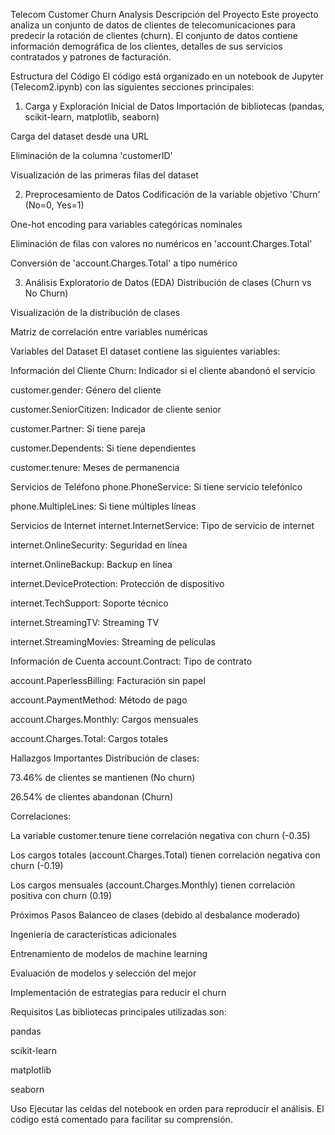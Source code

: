 Telecom Customer Churn Analysis
Descripción del Proyecto
Este proyecto analiza un conjunto de datos de clientes de telecomunicaciones para predecir la rotación de clientes (churn). El conjunto de datos contiene información demográfica de los clientes, detalles de sus servicios contratados y patrones de facturación.

Estructura del Código
El código está organizado en un notebook de Jupyter (Telecom2.ipynb) con las siguientes secciones principales:

1. Carga y Exploración Inicial de Datos
Importación de bibliotecas (pandas, scikit-learn, matplotlib, seaborn)

Carga del dataset desde una URL

Eliminación de la columna 'customerID'

Visualización de las primeras filas del dataset

2. Preprocesamiento de Datos
Codificación de la variable objetivo 'Churn' (No=0, Yes=1)

One-hot encoding para variables categóricas nominales

Eliminación de filas con valores no numéricos en 'account.Charges.Total'

Conversión de 'account.Charges.Total' a tipo numérico

3. Análisis Exploratorio de Datos (EDA)
Distribución de clases (Churn vs No Churn)

Visualización de la distribución de clases

Matriz de correlación entre variables numéricas

Variables del Dataset
El dataset contiene las siguientes variables:

Información del Cliente
Churn: Indicador si el cliente abandonó el servicio

customer.gender: Género del cliente

customer.SeniorCitizen: Indicador de cliente senior

customer.Partner: Si tiene pareja

customer.Dependents: Si tiene dependientes

customer.tenure: Meses de permanencia

Servicios de Teléfono
phone.PhoneService: Si tiene servicio telefónico

phone.MultipleLines: Si tiene múltiples líneas

Servicios de Internet
internet.InternetService: Tipo de servicio de internet

internet.OnlineSecurity: Seguridad en línea

internet.OnlineBackup: Backup en línea

internet.DeviceProtection: Protección de dispositivo

internet.TechSupport: Soporte técnico

internet.StreamingTV: Streaming TV

internet.StreamingMovies: Streaming de películas

Información de Cuenta
account.Contract: Tipo de contrato

account.PaperlessBilling: Facturación sin papel

account.PaymentMethod: Método de pago

account.Charges.Monthly: Cargos mensuales

account.Charges.Total: Cargos totales

Hallazgos Importantes
Distribución de clases:

73.46% de clientes se mantienen (No churn)

26.54% de clientes abandonan (Churn)

Correlaciones:

La variable customer.tenure tiene correlación negativa con churn (-0.35)

Los cargos totales (account.Charges.Total) tienen correlación negativa con churn (-0.19)

Los cargos mensuales (account.Charges.Monthly) tienen correlación positiva con churn (0.19)

Próximos Pasos
Balanceo de clases (debido al desbalance moderado)

Ingeniería de características adicionales

Entrenamiento de modelos de machine learning

Evaluación de modelos y selección del mejor

Implementación de estrategias para reducir el churn

Requisitos
Las bibliotecas principales utilizadas son:

pandas

scikit-learn

matplotlib

seaborn

Uso
Ejecutar las celdas del notebook en orden para reproducir el análisis. El código está comentado para facilitar su comprensión.
